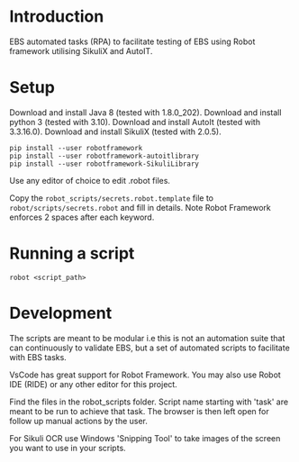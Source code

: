 Introduction
====

EBS automated tasks (RPA) to facilitate testing of EBS using Robot framework utilising SikuliX and AutoIT.

Setup
====

Download and install Java 8 (tested with 1.8.0_202).
Download and install python 3 (tested with 3.10).
Download and install AutoIt (tested with 3.3.16.0).
Download and install SikuliX (tested with 2.0.5).

```
pip install --user robotframework
pip install --user robotframework-autoitlibrary
pip install --user robotframework-SikuliLibrary
```

Use any editor of choice to edit .robot files.

Copy the `robot_scripts/secrets.robot.template` file to `robot/scripts/secrets.robot` and fill in details. Note Robot Framework enforces 2 spaces after each keyword.

Running a script
====

```
robot <script_path>
```

Development
=====

The scripts are meant to be modular i.e this is not an automation suite that can continuously to validate EBS, but a set of automated scripts to facilitate with EBS tasks.

VsCode has great support for Robot Framework. You may also use Robot IDE (RIDE) or any other editor for this project.

Find the files in the robot_scripts folder. Script name starting with 'task' are meant to be run to achieve that task. The browser is then left open for follow up manual actions by the user.

For Sikuli OCR use Windows 'Snipping Tool' to take images of the screen you want to use in your scripts.
